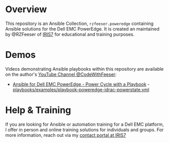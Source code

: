 # Overview
This repository is an Ansible Collection, `rzfeeser.poweredge` containing Ansible solutions for the Dell EMC PowerEdge. It is created an maintained by @RZFeeser of [IRIS7](https://iris7.com/) for educational and training purposes.  

# Demos
Videos demonstrating Ansible playbooks within this repository are available on the author's [YouTube Channel @CodeWithFeeser](https://www.youtube.com/@CodeWithFeeser):  
- [Ansible for Dell EMC PowerEdge - Power Cycle with a Playbook](https://www.youtube.com/watch?v=11PzhCWzHYU) - [playbooks/examples/playbook-poweredge-idrac-powerstate.yml](playbooks/examples/playbook-poweredge-idrac-powerstate.yml)

# Help & Training
If you are looking for Ansible or automation training for a Dell EMC platform, I offer in person and online training solutions for individuals and groups. For more information, reach out via my [contact portal at IRIS7](https://iris7.com/contact) 
